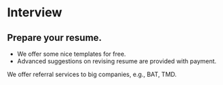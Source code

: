 # Interview

## Prepare your resume.
+ We offer some nice templates for free.
+ Advanced suggestions on revising resume are provided with payment.

We offer referral services to big companies, e.g., BAT, TMD.
